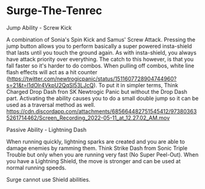 # Surge-The-Tenrec

Jump Ability - Screw Kick

A combination of Sonia's Spin Kick and Samus' Screw Attack.
Pressing the jump button allows you to perform basically a super powered insta-shield that lasts until you touch the ground again. As with insta-shield, you always have attack priority over everything. The catch to this however, is that you fall faster so it's harder to do combos. When pulling off combos, white line flash effects will act as a hit counter (https://twitter.com/newtrogicpanic/status/1511607728904744960?s=21&t=l1dOlr4VkpU2QqSl53LJcQ). To put it in simpler terms, Think Charged Drop Dash fron SK Newtrogic Panic but without the Drop Dash part. Activating the ability causes you to do a small double jump so it can be used as a traversal method as well.
https://cdn.discordapp.com/attachments/685664482751545412/973803635261714462/Screen_Recording_2022-05-11_at_12.27.02_AM.mov

Passive Ability - Lightning Dash

When running quickly, lightning sparks are created and you are able to damage enemies by ramming them. Think Strike Dash from Sonic Triple Trouble but only when you are running very fast (No Super Peel-Out). When you have a Lightning Shield, the move is stronger and can be used at normal running speeds.

Surge cannot use Shield abilities.

